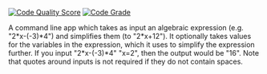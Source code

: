 [![Code Quality Score](https://api.codiga.io/project/34979/score/svg)](<DASHBOARD-LINK>)
[![Code Grade](https://api.codiga.io/project/34979/status/svg)](<DASHBOARD-LINK>)

A command line app which takes as input an algebraic expression (e.g. "2\*x-(-3)\*4") and simplifies them (to "2\*x+12").
It optionally takes values for the variables in the expression, which it uses to simplify the expression further.
If you input "2\*x-(-3)*4" "x=2", then the output would be "16".
Note that quotes around inputs is not required if they do not contain spaces.
